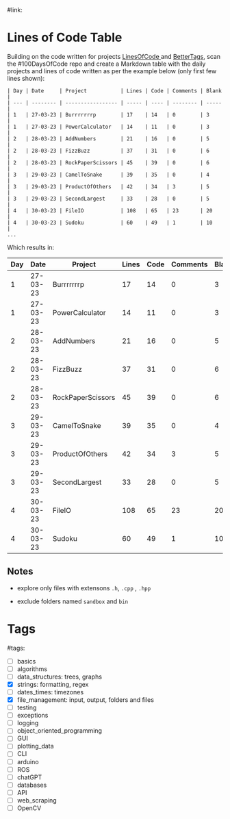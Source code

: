 #link:

# Lines of Code Table
Building on the code written for projects [LinesOfCode ](https://github.com/mhered/cpp_100daysofcode/blob/main/code/Day059_24-05-23/LinesOfCode) and [BetterTags](https://github.com/mhered/cpp_100daysofcode/blob/main/code/Day036_01-05-23/BetterTags), scan the #100DaysOfCode repo and create a Markdown table with the daily projects and lines of code written as per the example below (only first few lines shown):

```
| Day | Date     | Project           | Lines | Code | Comments | Blank |
| --- | -------- | ----------------- | ----- | ---- | -------- | ----- |
| 1   | 27-03-23 | Burrrrrrrp        | 17    | 14   | 0        | 3     |
| 1   | 27-03-23 | PowerCalculator   | 14    | 11   | 0        | 3     |
| 2   | 28-03-23 | AddNumbers        | 21    | 16   | 0        | 5     |
| 2   | 28-03-23 | FizzBuzz          | 37    | 31   | 0        | 6     |
| 2   | 28-03-23 | RockPaperScissors | 45    | 39   | 0        | 6     |
| 3   | 29-03-23 | CamelToSnake      | 39    | 35   | 0        | 4     |
| 3   | 29-03-23 | ProductOfOthers   | 42    | 34   | 3        | 5     |
| 3   | 29-03-23 | SecondLargest     | 33    | 28   | 0        | 5     |
| 4   | 30-03-23 | FileIO            | 108   | 65   | 23       | 20    |
| 4   | 30-03-23 | Sudoku            | 60    | 49   | 1        | 10    |
...
```

Which results in:

| Day | Date     | Project           | Lines | Code | Comments | Blank |
| --- | -------- | ----------------- | ----- | ---- | -------- | ----- |
| 1   | 27-03-23 | Burrrrrrrp        | 17    | 14   | 0        | 3     |
| 1   | 27-03-23 | PowerCalculator   | 14    | 11   | 0        | 3     |
| 2   | 28-03-23 | AddNumbers        | 21    | 16   | 0        | 5     |
| 2   | 28-03-23 | FizzBuzz          | 37    | 31   | 0        | 6     |
| 2   | 28-03-23 | RockPaperScissors | 45    | 39   | 0        | 6     |
| 3   | 29-03-23 | CamelToSnake      | 39    | 35   | 0        | 4     |
| 3   | 29-03-23 | ProductOfOthers   | 42    | 34   | 3        | 5     |
| 3   | 29-03-23 | SecondLargest     | 33    | 28   | 0        | 5     |
| 4   | 30-03-23 | FileIO            | 108   | 65   | 23       | 20    |
| 4   | 30-03-23 | Sudoku            | 60    | 49   | 1        | 10    |

## Notes

* explore only files with extensons `.h`, `.cpp` , `.hpp` 

* exclude folders named `sandbox` and `bin`

  

# Tags

#tags: 

- [ ] basics
- [ ] algorithms
- [ ] data_structures: trees, graphs
- [x] strings: formatting,  regex
- [ ] dates_times: timezones
- [x] file_management: input, output, folders and files
- [ ] testing
- [ ] exceptions
- [ ] logging
- [ ] object_oriented_programming
- [ ] GUI
- [ ] plotting_data
- [ ] CLI
- [ ] arduino
- [ ] ROS
- [ ] chatGPT
- [ ] databases
- [ ] API
- [ ] web_scraping
- [ ] OpenCV